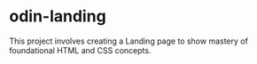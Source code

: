 # odin-landing
This project involves creating a Landing page to show mastery of foundational HTML and CSS concepts.
